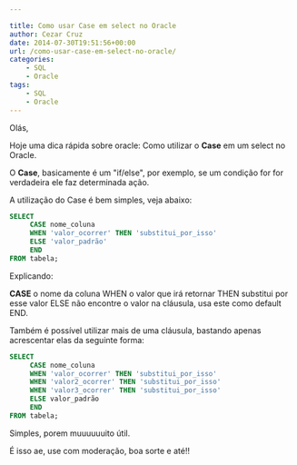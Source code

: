 ```yaml
---

title: Como usar Case em select no Oracle
author: Cezar Cruz
date: 2014-07-30T19:51:56+00:00
url: /como-usar-case-em-select-no-oracle/
categories:
    - SQL
    - Oracle
tags:
    - SQL
    - Oracle
---
```


Olás,

Hoje uma dica rápida sobre oracle: Como utilizar o **Case** em um select no Oracle.

<!--more-->

O **Case**, basicamente é um "if/else", por exemplo, se um condição for for verdadeira ele faz determinada ação.

A utilização do Case é bem simples, veja abaixo:

```sql
SELECT
     CASE nome_coluna
     WHEN 'valor_ocorrer' THEN 'substitui_por_isso'
     ELSE 'valor_padrão'
     END
FROM tabela;
```

Explicando:

**CASE** o nome da coluna WHEN o valor que irá retornar THEN substitui por esse valor ELSE não encontre o valor na cláusula, usa este como default END.

Também é possível utilizar mais de uma cláusula, bastando apenas acrescentar elas da seguinte forma:

```sql
SELECT
     CASE nome_coluna
     WHEN 'valor_ocorrer' THEN 'substitui_por_isso'
     WHEN 'valor2_ocorrer' THEN 'substitui_por_isso'
     WHEN 'valor3_ocorrer' THEN 'substitui_por_isso'
     ELSE valor_padrão
     END
FROM tabela;
```

Simples, porem muuuuuuito útil.

É isso ae, use com moderação, boa sorte e até!!